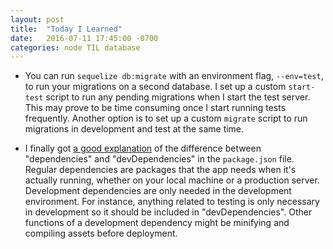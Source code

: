 ```yaml
---
layout: post
title:  "Today I Learned"
date:   2016-07-11 17:45:00 -0700
categories: node TIL database
---
```


* You can run `sequelize db:migrate` with an environment flag, `--env=test`, to run your migrations on a second database. I set up a custom `start-test` script to run any pending migrations when I start the test server. This may prove to be time consuming once I start running tests frequently. Another option is to set up a custom `migrate` script to run migrations in development and test at the same time.

* I finally got [a good explanation](https://blog.risingstack.com/node-hero-npm-tutorial/#addingdevelopmentdependencies) of the difference between "dependencies" and "devDependencies" in the `package.json` file. Regular dependencies are packages that the app needs when it's actually running, whether on your local machine or a production server. Development dependencies are only needed in the development environment. For instance, anything related to testing is only necessary in development so it should be included in "devDependencies". Other functions of a development dependency might be minifying and compiling assets before deployment.
